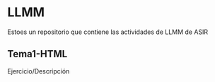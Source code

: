 # LLMM
Estoes un repositorio que contiene las actividades de LLMM de ASIR

## Tema1-HTML
Ejercicio/Descripción
